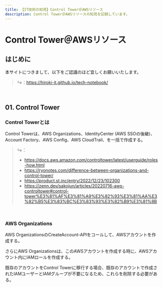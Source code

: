 ```yaml
---
title: 【IT技術の知見】Control Tower＠AWSリソース
description: Control Tower＠AWSリソースの知見を記録しています。
---
```


# Control Tower＠AWSリソース

## はじめに

本サイトにつきまして、以下をご認識のほど宜しくお願いいたします。

> ↪️：https://hiroki-it.github.io/tech-notebook/

<br>

## 01. Control Tower

### Control Towerとは

Control Towerは、AWS Organizations、IdentityCenter (AWS SSOの後継)、Account Factory、AWS Config、AWS CloudTrail、を一括で作成する。

> ↪️：
>
> - https://docs.aws.amazon.com/controltower/latest/userguide/roles-how.html
> - https://ryonotes.com/difference-between-organizations-and-control-tower/
> - https://product.st.inc/entry/2022/12/23/102300
> - https://zenn.dev/sakojun/articles/20220716-aws-controltower#control-tower%E3%81%AF%E3%81%A9%E3%82%93%E3%81%AA%E3%82%B5%E3%83%BC%E3%83%93%E3%82%B9%E3%81%8B

<br>

### AWS Organizations

AWS OrganizationsのCreateAccount-APIをコールして、AWSアカウントを作成する。

さらにAWS Organizationsは、このAWSアカウントを作成する時に、AWSアカウント内にIAMロールを作成する。

既存のアカウントをControl Towerに移行する場合、既存のアカウントで作成されたIAMユーザーとIAMグループが不要になるため、これらを削除する必要がある。

<br>
